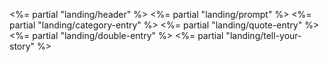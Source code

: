 ---
---
<%= partial "landing/header" %>
<%= partial "landing/prompt" %>
<%= partial "landing/category-entry" %>
<%= partial "landing/quote-entry" %>
<%= partial "landing/double-entry" %>
<%= partial "landing/tell-your-story" %>